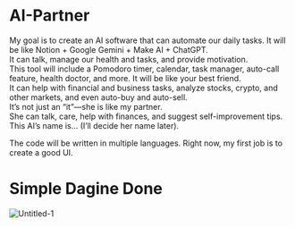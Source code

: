 # AI-Partner 

My goal is to create an AI software that can automate our daily tasks. It will be like Notion + Google Gemini + Make AI + ChatGPT.  
It can talk, manage our health and tasks, and provide motivation.  
This tool will include a Pomodoro timer, calendar, task manager, auto-call feature, health doctor, and more. It will be like your best friend.  
It can help with financial and business tasks, analyze stocks, crypto, and other markets, and even auto-buy and auto-sell.  
It’s not just an “it”—she is like my partner.  
She can talk, care, help with finances, and suggest self-improvement tips.  
This AI’s name is... (I’ll decide her name later).

The code will be written in multiple languages. Right now, my first job is to create a good UI.


# Simple Dagine Done 
![Untitled-1](https://github.com/user-attachments/assets/a303f876-8d81-4e77-a027-bf3533fa7059)
